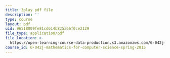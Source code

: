 ```yaml
---
title: 3play pdf file
description: ''
type: course
layout: pdf
uid: 96518009fe81cd614b825a66f0ce2129
file_type: application/pdf
file_location: >-
  https://open-learning-course-data-production.s3.amazonaws.com/6-042j-mathematics-for-computer-science-spring-2015/96518009fe81cd614b825a66f0ce2129_dZgI16nMuqE.pdf
course_id: 6-042j-mathematics-for-computer-science-spring-2015
---
```

